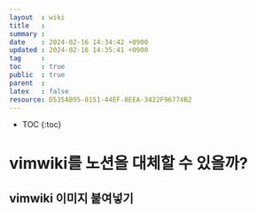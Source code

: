 ```yaml
---
layout  : wiki
title   : 
summary : 
date    : 2024-02-16 14:34:42 +0900
updated : 2024-02-16 14:35:41 +0900
tag     : 
toc     : true
public  : true
parent  : 
latex   : false
resource: D535AB95-8151-44EF-8EEA-3422F96774B2
---
```

* TOC
{:toc}

# vimwiki를 노션을 대체할 수 있을까?
 
## vimwiki 이미지 붙여넣기

